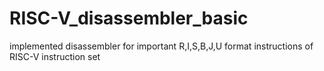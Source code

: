 # RISC-V_disassembler_basic
implemented disassembler for important R,I,S,B,J,U format instructions of RISC-V instruction set
